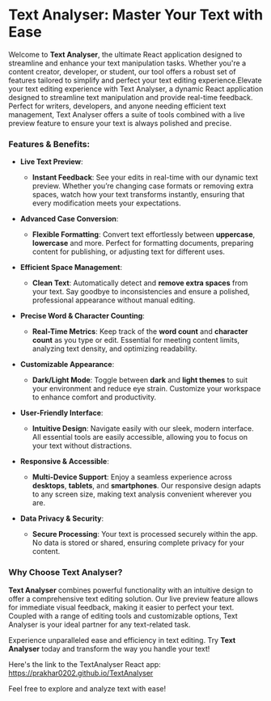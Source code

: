 # Text Analyser:  Master Your Text with Ease

Welcome to **Text Analyser**, the ultimate React application designed to streamline and enhance your text manipulation tasks. Whether you're a content creator, developer, or student, our tool offers a robust set of features tailored to simplify and perfect your text editing experience.Elevate your text editing experience with Text Analyser, a dynamic React application designed to streamline text manipulation and provide real-time feedback. Perfect for writers, developers, and anyone needing efficient text management, Text Analyser offers a suite of tools combined with a live preview feature to ensure your text is always polished and precise.

### **Features & Benefits:**

- **Live Text Preview**:
  - **Instant Feedback**: See your edits in real-time with our dynamic text preview. Whether you’re changing case formats or removing extra spaces, watch how your text transforms instantly, ensuring that every modification meets your expectations.

- **Advanced Case Conversion**:
  - **Flexible Formatting**: Convert text effortlessly between **uppercase**, **lowercase** and more. Perfect for formatting documents, preparing content for publishing, or adjusting text for different uses.

- **Efficient Space Management**:
  - **Clean Text**: Automatically detect and **remove extra spaces** from your text. Say goodbye to inconsistencies and ensure a polished, professional appearance without manual editing.

- **Precise Word & Character Counting**:
  - **Real-Time Metrics**: Keep track of the **word count** and **character count** as you type or edit. Essential for meeting content limits, analyzing text density, and optimizing readability.

- **Customizable Appearance**:
  - **Dark/Light Mode**: Toggle between **dark** and **light themes** to suit your environment and reduce eye strain. Customize your workspace to enhance comfort and productivity.

- **User-Friendly Interface**:
  - **Intuitive Design**: Navigate easily with our sleek, modern interface. All essential tools are easily accessible, allowing you to focus on your text without distractions.

- **Responsive & Accessible**:
  - **Multi-Device Support**: Enjoy a seamless experience across **desktops**, **tablets**, and **smartphones**. Our responsive design adapts to any screen size, making text analysis convenient wherever you are.

- **Data Privacy & Security**:
  - **Secure Processing**: Your text is processed securely within the app. No data is stored or shared, ensuring complete privacy for your content.

### **Why Choose Text Analyser?**

**Text Analyser** combines powerful functionality with an intuitive design to offer a comprehensive text editing solution. Our live preview feature allows for immediate visual feedback, making it easier to perfect your text. Coupled with a range of editing tools and customizable options, Text Analyser is your ideal partner for any text-related task.

Experience unparalleled ease and efficiency in text editing. Try **Text Analyser** today and transform the way you handle your text!

Here's the link to the TextAnalyser React app:    https://prakhar0202.github.io/TextAnalyser

Feel free to explore and analyze text with ease!









